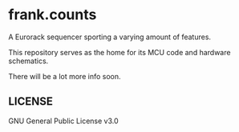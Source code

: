 # frank.counts

A Eurorack sequencer sporting a varying amount of features.


This repository serves as the home for its MCU code and hardware schematics.

There will be a lot more info soon.

## LICENSE

GNU General Public License v3.0

